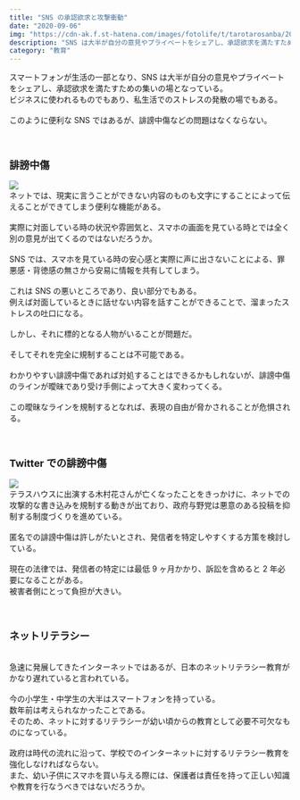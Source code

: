 ```yaml
---
title: "SNS の承認欲求と攻撃衝動"
date: "2020-09-06"
img: "https://cdn-ak.f.st-hatena.com/images/fotolife/t/tarotarosanba/20200906/20200906122451.jpg"
description: "SNS は大半が自分の意見やプライベートをシェアし、承認欲求を満たすための集いの場となっている。ビジネスでも使われるSNS だが、誹謗中傷による自殺者などの問題は多い。"
category: "教育"
---
```


スマートフォンが生活の一部となり、SNS は大半が自分の意見やプライベートをシェアし、承認欲求を満たすための集いの場となっている。<br>
ビジネスに使われるものでもあり、私生活でのストレスの発散の場でもある。<br>
<br>
このように便利な SNS ではあるが、誹謗中傷などの問題はなくならない。<br>
<br>
<br>

<h3><font size="4"><b>誹謗中傷</b></font></h3>
<img src="https://cdn-ak.f.st-hatena.com/images/fotolife/t/tarotarosanba/20200906/20200906122611.jpg"/>
<br>
ネットでは、現実に言うことができない内容のものも文字にすることによって伝えることができてしまう便利な機能がある。<br>
<br>
実際に対面している時の状況や雰囲気と、スマホの画面を見ている時とでは全く別の意見が出てくるのではないだろうか。<br>
<br>
SNS では、スマホを見ている時の安心感と実際に声に出さないことによる、罪悪感・背徳感の無さから安易に情報を共有してしまう。<br>
<br>
これは SNS の悪いところであり、良い部分でもある。<br>
例えば対面しているときに話せない内容を話すことができることで、溜まったストレスの吐口になる。<br>
<br>
しかし、それに標的となる人物がいることが問題だ。<br>
<br>
そしてそれを完全に規制することは不可能である。<br>
<br>
わかりやすい誹謗中傷であれば対処することはできるかもしれないが、誹謗中傷のラインが曖昧であり受け手側によって大きく変わってくる。<br>
<br>
この曖昧なラインを規制するとなれば、表現の自由が脅かされることが危惧される。<br>
<br>
<br>
<h3><font size="4"><b>Twitter での誹謗中傷</b></font></h3>
<img src="https://cdn-ak.f.st-hatena.com/images/fotolife/t/tarotarosanba/20200906/20200906122859.jpg"/>
<br>
テラスハウスに出演する木村花さんが亡くなったことをきっかけに、ネットでの攻撃的な書き込みを規制する動きが出ており、政府与野党は悪意のある投稿を抑制する制度づくりを進めている。<br>
<br>
匿名での誹謗中傷は許しがたいとされ、発信者を特定しやすくする方策を検討している。<br>
<br>
現在の法律では、発信者の特定には最低 9 ヶ月かかり、訴訟を含めると 2 年必要になることがある。<br>
被害者側にとって負担が大きい。<br>
<br>
<br>
<h3><font size="4"><b>ネットリテラシー</b></font></h3>
<br>
急速に発展してきたインターネットではあるが、日本のネットリテラシー教育がかなり遅れていると言われている。<br>
<br>
今の小学生・中学生の大半はスマートフォンを持っている。<br>
数年前は考えられなかったことである。<br>
そのため、ネットに対するリテラシーが幼い頃からの教育として必要不可欠なものになっている。<br>
<br>
政府は時代の流れに沿って、学校でのインターネットに対するリテラシー教育を強化しなければならない。<br>
また、幼い子供にスマホを買い与える際には、保護者は責任を持って正しい知識や教育を行なうべきではないだろうか。<br>
<br>
<br>

